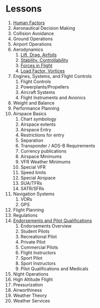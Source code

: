 # Lessons

1. [Human Factors](/docs/lesson-plans/01-human-factors)
2. Aeronautical Decision Making
3. Collision Avoidance
4. Ground Operations
5. Airport Operations
6. Aerodynamics
   1. [Lift, Drag, Airfoils](/docs/lesson-plans/aerodynamics/lift-drag)
   2. [Stability, Controllability](/docs/lesson-plans/aerodynamics/stability)
   3. [Forces in Flight](/docs/lesson-plans/aerodynamics/forces)
   4. [Load Factor, Vortices](/docs/lesson-plans/aerodynamics/load-factor)
7. Engines, Systems, and Flight Controls
   1. Flight Controls
   2. Powerplants/Propellers
   3. Aircraft Systems
   4. Flight Instruments and Avionics
8. Weight and Balance
9. Performance Planning
10. Airspace Basics
    1. Chart symbology
    2. Airspace extents
    3. Airspace Entry
    4. Restrictions for entry
    5. Separation
    6. Transponder / ADS-B Requirements
    7. Currency publications
    8. Airspace Minimums
    9. VFR Weather Minimums
    10. Special VFR
    11. Speed limits
    12. Special Airspace
    13. SUA/TFRs
    14. SATR/SFRs
11. Navigation Systems
    1. VORs
    2. GPS
12. Flight Planning
13. Regulations
14. [Endorsements and Pilot Qualifications](/docs/lesson-plans/endorsements-logbooks)
    1. Endorsements Overview
    2. Student Pilots
    3. Recreational Pilot
    4. Private Pilot
    5. Commercial Pilots
    6. Flight Instructors
    7. Sport Pilot
    8. Sport Instructors
    9. Pilot Qualifications and Medicals
15. Night Operations
16. High Altitude Flight
17. Pressurization
18. Airworthiness
19. Weather Theory
20. Weather Services
